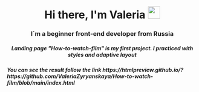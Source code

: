 <h1 align="center">Hi there, I'm Valeria
<img src="https://github.com/blackcater/blackcater/raw/main/images/Hi.gif" height="32"/></h1>
<h3 align="center">I`m a beginner front-end developer from Russia
<h5 align="center">Landing page "How-to-watch-film" is my first project. I practiced with styles and adaptive layout<br/>
<h5> You can see the result follow the link https://htmlpreview.github.io/?https://github.com/ValeriaZyryanskaya/How-to-watch-film/blob/main/index.html

